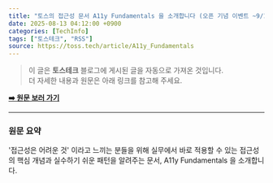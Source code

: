 ```yaml
---
title: "토스의 접근성 문서 A11y Fundamentals 을 소개합니다 (오픈 기념 이벤트 ~9/10)"
date: 2025-08-13 04:12:00 +0900
categories: [TechInfo]
tags: ["토스테크", "RSS"]
source: https://toss.tech/article/A11y_Fundamentals
---
```

> 이 글은 **토스테크** 블로그에 게시된 글을 자동으로 가져온 것입니다. <br>
> 더 자세한 내용과 원문은 아래 링크를 참고해 주세요.

[**➡️ 원문 보러 가기**](https://toss.tech/article/A11y_Fundamentals)

---

### 원문 요약
'접근성은 어려운 것' 이라고 느끼는 분들을 위해 실무에서 바로 적용할 수 있는 접근성의 핵심 개념과 실수하기 쉬운 패턴을 알려주는 문서, A11y Fundamentals 을 소개합니다.
